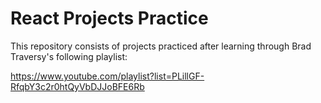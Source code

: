 # React Projects Practice

This repository consists of projects practiced after learning through Brad Traversy's following playlist:

https://www.youtube.com/playlist?list=PLillGF-RfqbY3c2r0htQyVbDJJoBFE6Rb


